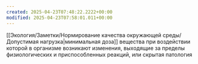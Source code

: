 ```yaml
---
created: 2025-04-23T07:48:22.2222+00:00
modified: 2025-04-23T07:58:01.011+00:00
---
```

[[Экология/Заметки/Нормирование качества окружающей среды/Допустимая нагрузка|минимальная доза]] вещества при воздействии которой в организме возникают изменения, выходящие за пределы физиологических и приспособленных реакций, или скрытая патология